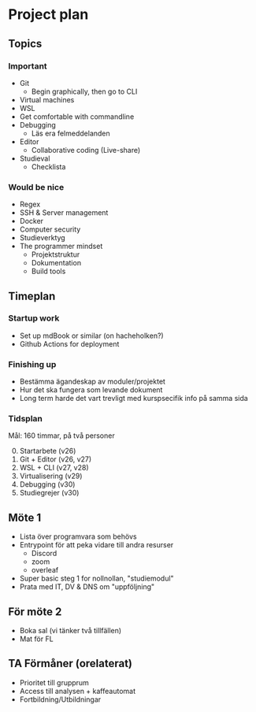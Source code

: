 # Project plan

## Topics

### Important

- Git
  - Begin graphically, then go to CLI
- Virtual machines
- WSL
- Get comfortable with commandline
- Debugging
  - Läs era felmeddelanden
- Editor
  - Collaborative coding (Live-share)
- Studieval
  - Checklista

### Would be nice

- Regex
- SSH & Server management
- Docker
- Computer security
- Studieverktyg
- The programmer mindset
  - Projektstruktur
  - Dokumentation
  - Build tools

## Timeplan

### Startup work

- Set up mdBook or similar (on hacheholken?)
- Github Actions for deployment

### Finishing up

- Bestämma ägandeskap av moduler/projektet
- Hur det ska fungera som levande dokument
- Long term harde det vart trevligt med kurspsecifik info på samma sida

### Tidsplan

Mål: 160 timmar, på två personer

0. Startarbete (v26)
1. Git + Editor (v26, v27)
2. WSL + CLI (v27, v28)
3. Virtualisering (v29)
4. Debugging (v30)
5. Studiegrejer (v30)

## Möte 1

- Lista över programvara som behövs
- Entrypoint för att peka vidare till andra resurser
  - Discord
  - zoom
  - overleaf
- Super basic steg 1 for nollnollan, "studiemodul"
- Prata med IT, DV & DNS om "uppföljning"

## För möte 2

- Boka sal (vi tänker två tillfällen)
- Mat för FL

## TA Förmåner (orelaterat)

- Prioritet till grupprum
- Access till analysen + kaffeautomat
- Fortbildning/Utbildningar
